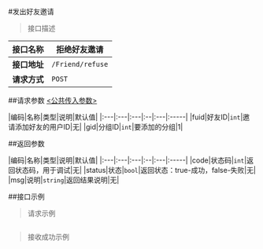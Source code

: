 #发出好友邀请

>接口描述

| 接口名称 | 拒绝好友邀请 |
|----------|--------|
|**接口地址**|```/Friend/refuse```|
|**请求方式**|```POST```|

##请求参数
[<公共传入参数>](../README.md)  

|编码|名称|类型|说明|默认值|
|:---|:---|:---|:--|:---|:-----|
|fuid|好友ID|```int```|邀请添加好友的用户ID|无|
|gid|分组ID|```int```|要添加的分组|1|

##返回参数

|编码|名称|类型|说明|默认值|
|:---|:---|:---|:--|:---|:-----|
|code|状态码|```int```|返回状态码，用于调试|无|
|status|状态|```bool```|返回状态：true-成功，false-失败|无|
|msg|说明|```string```|返回结果说明|无|

##接口示例

>请求示例

```

```

>接收成功示例

```

```